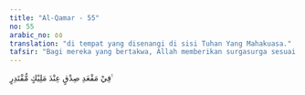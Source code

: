 ```yaml
---
title: "Al-Qamar - 55"
no: 55
arabic_no: ٥٥
translation: "di tempat yang disenangi di sisi Tuhan Yang Mahakuasa."
tafsir: "Bagi mereka yang bertakwa, Allah memberikan surgasurga sesuai tingkat ketakwaan mereka. Sebagaimana diketahui surga itu bertingkat-tingkat. Di dalam surga-surga mengalir sungaisungai yang menunjukkan bahwa surga adalah tempat yang menyejukkan, indah dan memberikan hasil yang banyak. Mereka menempati tempat yang benar yang tidak ada cacat atau kekurangannya dan mereka berada di bawah naungan Maharaja yang Mahakuasa, yang akan memberi mereka apa yang Ia kehendaki tanpa halangan siapa pun."
---
```


فِيْ مَقْعَدِ صِدْقٍ عِنْدَ مَلِيْكٍ مُّقْتَدِرٍ ࣖ 
